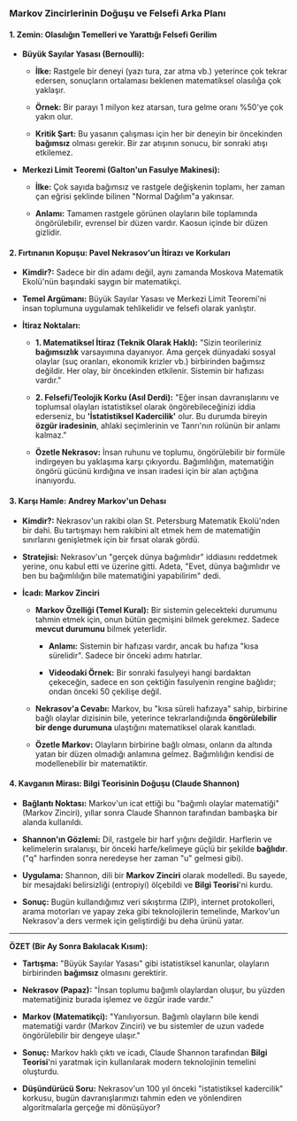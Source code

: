 ### **Markov Zincirlerinin Doğuşu ve Felsefi Arka Planı**

#### **1. Zemin: Olasılığın Temelleri ve Yarattığı Felsefi Gerilim**

- **Büyük Sayılar Yasası (Bernoulli):**
    
    - **İlke:** Rastgele bir deneyi (yazı tura, zar atma vb.) yeterince çok tekrar edersen, sonuçların ortalaması beklenen matematiksel olasılığa çok yaklaşır.
        
    - **Örnek:** Bir parayı 1 milyon kez atarsan, tura gelme oranı %50'ye çok yakın olur.
        
    - **Kritik Şart:** Bu yasanın çalışması için her bir deneyin bir öncekinden **bağımsız** olması gerekir. Bir zar atışının sonucu, bir sonraki atışı etkilemez.
        
- **Merkezi Limit Teoremi (Galton'un Fasulye Makinesi):**
    
    - **İlke:** Çok sayıda bağımsız ve rastgele değişkenin toplamı, her zaman çan eğrisi şeklinde bilinen "Normal Dağılım"a yakınsar.
        
    - **Anlamı:** Tamamen rastgele görünen olayların bile toplamında öngörülebilir, evrensel bir düzen vardır. Kaosun içinde bir düzen gizlidir.
        

#### **2. Fırtınanın Kopuşu: Pavel Nekrasov'un İtirazı ve Korkuları**

- **Kimdir?:** Sadece bir din adamı değil, aynı zamanda Moskova Matematik Ekolü'nün başındaki saygın bir matematikçi.
    
- **Temel Argümanı:** Büyük Sayılar Yasası ve Merkezi Limit Teoremi'ni insan toplumuna uygulamak tehlikelidir ve felsefi olarak yanlıştır.
    
- **İtiraz Noktaları:**
    
    - **1. Matematiksel İtiraz (Teknik Olarak Haklı):** "Sizin teorileriniz **bağımsızlık** varsayımına dayanıyor. Ama gerçek dünyadaki sosyal olaylar (suç oranları, ekonomik krizler vb.) birbirinden bağımsız değildir. Her olay, bir öncekinden etkilenir. Sistemin bir hafızası vardır."
        
    - **2. Felsefi/Teolojik Korku (Asıl Derdi):** "Eğer insan davranışlarını ve toplumsal olayları istatistiksel olarak öngörebileceğinizi iddia ederseniz, bu **'İstatistiksel Kadercilik'** olur. Bu durumda bireyin **özgür iradesinin**, ahlaki seçimlerinin ve Tanrı'nın rolünün bir anlamı kalmaz."
        
    - **Özetle Nekrasov:** İnsan ruhunu ve toplumu, öngörülebilir bir formüle indirgeyen bu yaklaşıma karşı çıkıyordu. Bağımlılığın, matematiğin öngörü gücünü kırdığına ve insan iradesi için bir alan açtığına inanıyordu.
        

#### **3. Karşı Hamle: Andrey Markov'un Dehası**

- **Kimdir?:** Nekrasov'un rakibi olan St. Petersburg Matematik Ekolü'nden bir dahi. Bu tartışmayı hem rakibini alt etmek hem de matematiğin sınırlarını genişletmek için bir fırsat olarak gördü.
    
- **Stratejisi:** Nekrasov'un "gerçek dünya bağımlıdır" iddiasını reddetmek yerine, onu kabul etti ve üzerine gitti. Adeta, "Evet, dünya bağımlıdır ve ben bu bağımlılığın bile matematiğini yapabilirim" dedi.
    
- **İcadı: Markov Zinciri**
    
    - **Markov Özelliği (Temel Kural):** Bir sistemin gelecekteki durumunu tahmin etmek için, onun bütün geçmişini bilmek gerekmez. Sadece **mevcut durumunu** bilmek yeterlidir.
        
        - **Anlamı:** Sistemin bir hafızası vardır, ancak bu hafıza "kısa sürelidir". Sadece bir önceki adımı hatırlar.
            
        - **Videodaki Örnek:** Bir sonraki fasulyeyi hangi bardaktan çekeceğin, sadece en son çektiğin fasulyenin rengine bağlıdır; ondan önceki 50 çekilişe değil.
            
    - **Nekrasov'a Cevabı:** Markov, bu "kısa süreli hafızaya" sahip, birbirine bağlı olaylar dizisinin bile, yeterince tekrarlandığında **öngörülebilir bir denge durumuna** ulaştığını matematiksel olarak kanıtladı.
        
    - **Özetle Markov:** Olayların birbirine bağlı olması, onların da altında yatan bir düzen olmadığı anlamına gelmez. Bağımlılığın kendisi de modellenebilir bir matematiktir.
        

#### **4. Kavganın Mirası: Bilgi Teorisinin Doğuşu (Claude Shannon)**

- **Bağlantı Noktası:** Markov'un icat ettiği bu "bağımlı olaylar matematiği" (Markov Zinciri), yıllar sonra Claude Shannon tarafından bambaşka bir alanda kullanıldı.
    
- **Shannon'ın Gözlemi:** Dil, rastgele bir harf yığını değildir. Harflerin ve kelimelerin sıralanışı, bir önceki harfe/kelimeye güçlü bir şekilde **bağlıdır**. ("q" harfinden sonra neredeyse her zaman "u" gelmesi gibi).
    
- **Uygulama:** Shannon, dili bir **Markov Zinciri** olarak modelledi. Bu sayede, bir mesajdaki belirsizliği (entropiyi) ölçebildi ve **Bilgi Teorisi**'ni kurdu.
    
- **Sonuç:** Bugün kullandığımız veri sıkıştırma (ZIP), internet protokolleri, arama motorları ve yapay zeka gibi teknolojilerin temelinde, Markov'un Nekrasov'a ders vermek için geliştirdiği bu deha ürünü yatar.
    

---

**ÖZET (Bir Ay Sonra Bakılacak Kısım):**

- **Tartışma:** "Büyük Sayılar Yasası" gibi istatistiksel kanunlar, olayların birbirinden **bağımsız** olmasını gerektirir.
    
- **Nekrasov (Papaz):** "İnsan toplumu bağımlı olaylardan oluşur, bu yüzden matematiğiniz burada işlemez ve özgür irade vardır."
    
- **Markov (Matematikçi):** "Yanılıyorsun. Bağımlı olayların bile kendi matematiği vardır (Markov Zinciri) ve bu sistemler de uzun vadede öngörülebilir bir dengeye ulaşır."
    
- **Sonuç:** Markov haklı çıktı ve icadı, Claude Shannon tarafından **Bilgi Teorisi**'ni yaratmak için kullanılarak modern teknolojinin temelini oluşturdu.
    
- **Düşündürücü Soru:** Nekrasov'un 100 yıl önceki "istatistiksel kadercilik" korkusu, bugün davranışlarımızı tahmin eden ve yönlendiren algoritmalarla gerçeğe mi dönüşüyor?